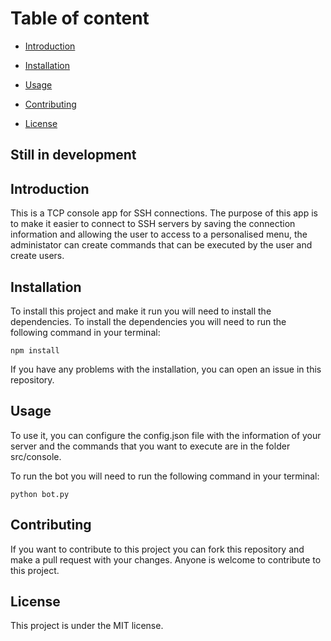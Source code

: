 # Table of content

- [Introduction](#introduction)

- [Installation](#installation)

- [Usage](#usage)

- [Contributing](#contributing)

- [License](#license)


## Still in development


## Introduction


This is a TCP console app for SSH connections.
The purpose of this app is to make it easier to connect to SSH servers by saving the connection information and allowing the user to access to a personalised menu, the administator can create commands that can be executed by the user and create users.

## Installation

To install this project and make it run you will need to install the dependencies.
To install the dependencies you will need to run the following command in your terminal:

```npm install```

If you have any problems with the installation, you can open an issue in this repository.

## Usage

To use it, you can configure the config.json file with the information of your server and the commands that you want to execute are in the folder src/console.

To run the bot you will need to run the following command in your terminal:

```python bot.py```

## Contributing

If you want to contribute to this project you can fork this repository and make a pull request with your changes.
Anyone is welcome to contribute to this project.

## License

This project is under the MIT license.
